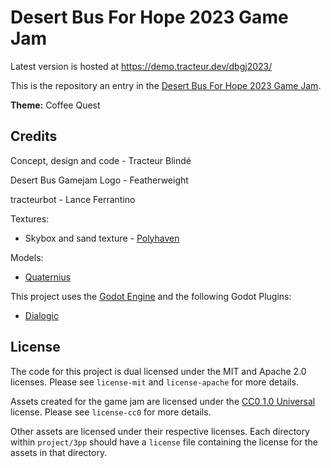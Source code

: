 # Desert Bus For Hope 2023 Game Jam

Latest version is hosted at https://demo.tracteur.dev/dbgj2023/

This is the repository an entry in the [Desert Bus For Hope 2023 Game Jam](https://itch.io/jam/2023).

**Theme:** Coffee Quest

## Credits
Concept, design and code - Tracteur Blindé

Desert Bus Gamejam Logo - Featherweight

tracteurbot - Lance Ferrantino

Textures:
- Skybox and sand texture - [Polyhaven](https://polyhaven.com/)

Models:
 - [Quaternius](https://quaternius.com/)

This project uses the [Godot Engine](https://godotengine.org/) and the following Godot Plugins:
- [Dialogic](https://github.com/coppolaemilio/dialogic)

## License

The code for this project is dual licensed under the MIT and Apache 2.0 licenses. Please see `license-mit` and `license-apache` for more details.

Assets created for the game jam are licensed under the [CC0 1.0 Universal](https://creativecommons.org/publicdomain/zero/1.0/) license. Please see `license-cc0` for more details.

Other assets are licensed under their respective licenses. Each directory within `project/3pp` should have a `license` file containing the license for the assets in that directory.
